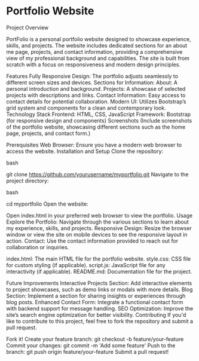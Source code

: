 # Portfolio Website

Project Overview

PortFolio is a personal portfolio website designed to showcase experience, skills, and projects. The website includes dedicated sections for an about me page, projects, and contact information, providing a comprehensive view of my professional background and capabilities. The site is built from scratch with a focus on responsiveness and modern design principles.

Features
Fully Responsive Design: The portfolio adjusts seamlessly to different screen sizes and devices.
Sections for Information:
About: A personal introduction and background.
Projects: A showcase of selected projects with descriptions and links.
Contact Information: Easy access to contact details for potential collaboration.
Modern UI: Utilizes Bootstrap’s grid system and components for a clean and contemporary look.
Technology Stack
Frontend: HTML, CSS, JavaScript
Framework: Bootstrap (for responsive design and components)
Screenshots
(Include screenshots of the portfolio website, showcasing different sections such as the home page, projects, and contact form.)

Prerequisites
Web Browser: Ensure you have a modern web browser to access the website.
Installation and Setup
Clone the repository:

bash

git clone https://github.com/yourusername/myportfolio.git
Navigate to the project directory:

bash

cd myportfolio
Open the website:

Open index.html in your preferred web browser to view the portfolio.
Usage
Explore the Portfolio: Navigate through the various sections to learn about my experience, skills, and projects.
Responsive Design: Resize the browser window or view the site on mobile devices to see the responsive layout in action.
Contact: Use the contact information provided to reach out for collaboration or inquiries.


index.html: The main HTML file for the portfolio website.
style.css: CSS file for custom styling (if applicable).
script.js: JavaScript file for any interactivity (if applicable).
README.md: Documentation file for the project.

Future Improvements
Interactive Projects Section: Add interactive elements to project showcases, such as demo links or modals with more details.
Blog Section: Implement a section for sharing insights or experiences through blog posts.
Enhanced Contact Form: Integrate a functional contact form with backend support for message handling.
SEO Optimization: Improve the site’s search engine optimization for better visibility.
Contributing
If you'd like to contribute to this project, feel free to fork the repository and submit a pull request.

Fork it!
Create your feature branch: git checkout -b feature/your-feature
Commit your changes: git commit -m 'Add some feature'
Push to the branch: git push origin feature/your-feature
Submit a pull request!
